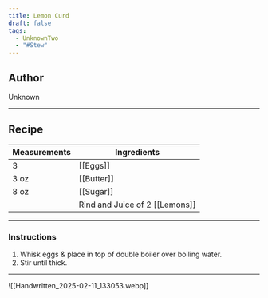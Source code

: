 ```yaml
---
title: Lemon Curd
draft: false
tags:
  - UnknownTwo
  - "#Stew"
---
```

## Author
Unknown
___
## Recipe

| Measurements | Ingredients                    |
| :----------- | ------------------------------ |
| 3            | [[Eggs]]                       |
| 3 oz         | [[Butter]]                     |
| 8 oz         | [[Sugar]]                      |
|              | Rind and Juice of 2 [[Lemons]] |
___
### Instructions
1. Whisk eggs & place in top of double boiler over boiling water.
2. Stir until thick.
___
![[Handwritten_2025-02-11_133053.webp]]